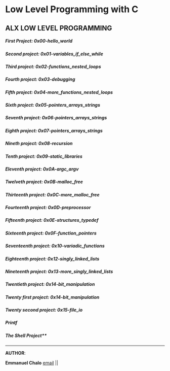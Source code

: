 # Low Level Programming with C

## ALX LOW LEVEL PROGRAMMING

##### First Project: 0x00-hello_world
##### Second project: 0x01-variables_if_else_while
##### Third project: 0x02-functions_nested_loops
##### Fourth project: 0x03-debugging
##### Fifth project: 0x04-more_functions_nested_loops
##### Sixth project: 0x05-pointers_arrays_strings
##### Seventh project: 0x06-pointers_arrays_strings
##### Eighth project: 0x07-pointers_arrays_strings
##### Nineth project: 0x08-recursion
##### Tenth project: 0x09-static_libraries
##### Eleventh project: 0x0A-argc_argv
##### Twelveth project: 0x0B-malloc_free
##### Thirteenth project: 0x0C-more_malloc_free
##### Fourteenth project: 0x0D-preprocessor
##### Fifteenth project: 0x0E-structures_typedef
##### Sixteenth project: 0x0F-function_pointers
##### Seventeenth project: 0x10-variadic_functions
##### Eighteenth project: 0x12-singly_linked_lists
##### Nineteenth project: 0x13-more_singly_linked_lists
##### Twentieth project: 0x14-bit_manipulation
##### Twenty first project: 0x14-bit_manipulation
##### Twenty second project: 0x15-file_io
##### Printf
##### The Shell Project**
---

__AUTHOR__:

__Emmanuel Chalo__
[email](https://mail.google.com/mail/emusyoka759@gmail.com "email chalo") ||
